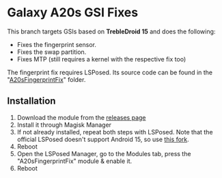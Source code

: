 # Galaxy A20s GSI Fixes
This branch targets GSIs based on **TrebleDroid 15** and does the following:
* Fixes the fingerprint sensor.
* Fixes the swap partition.
* Fixes MTP (still requires a kernel with the respective fix too)

The fingerprint fix requires LSPosed. Its source code can be found in the "[A20sFingerprintFix](./A20sFingerprintFix/)" folder.

## Installation
1. Download the module from the [releases page](https://github.com/GalaxyA20s/GSI-Fixes/releases)
2. Install it through  Magisk Manager
3. If not already installed, repeat both steps with LSPosed. Note that the official LSPosed doesn't support Android 15, so use [this fork](https://github.com/JingMatrix/LSPosed/releases).
4. Reboot
5. Open the LSPosed Manager, go to the Modules tab, press the "A20sFingerprintFix" module & enable it.
6. Reboot